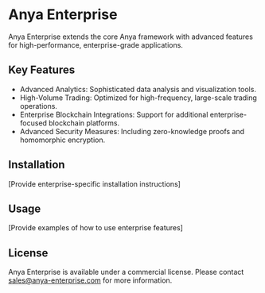 # Anya Enterprise

Anya Enterprise extends the core Anya framework with advanced features for high-performance, enterprise-grade applications.

## Key Features

- Advanced Analytics: Sophisticated data analysis and visualization tools.
- High-Volume Trading: Optimized for high-frequency, large-scale trading operations.
- Enterprise Blockchain Integrations: Support for additional enterprise-focused blockchain platforms.
- Advanced Security Measures: Including zero-knowledge proofs and homomorphic encryption.

## Installation

[Provide enterprise-specific installation instructions]

## Usage

[Provide examples of how to use enterprise features]

## License

Anya Enterprise is available under a commercial license. Please contact sales@anya-enterprise.com for more information.